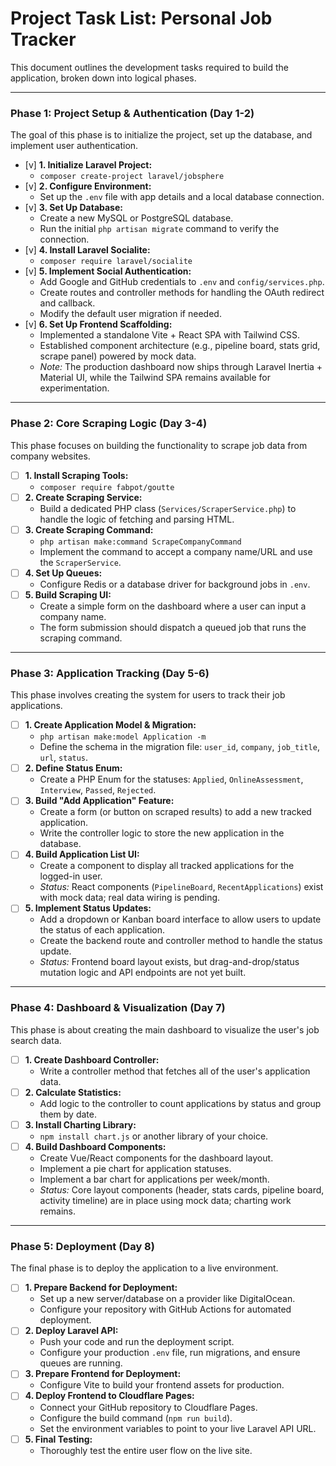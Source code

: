# Project Task List: Personal Job Tracker

This document outlines the development tasks required to build the application, broken down into logical phases.

---

### **Phase 1: Project Setup & Authentication (Day 1-2)**

The goal of this phase is to initialize the project, set up the database, and implement user authentication.

- [v] **1. Initialize Laravel Project:**
    - `composer create-project laravel/jobsphere`
- [v] **2. Configure Environment:**
    - Set up the `.env` file with app details and a local database connection.
- [v] **3. Set Up Database:**
    - Create a new MySQL or PostgreSQL database.
    - Run the initial `php artisan migrate` command to verify the connection.
- [v] **4. Install Laravel Socialite:**
    - `composer require laravel/socialite`
- [v] **5. Implement Social Authentication:**
    - Add Google and GitHub credentials to `.env` and `config/services.php`.
    - Create routes and controller methods for handling the OAuth redirect and callback.
    - Modify the default user migration if needed.
- [v] **6. Set Up Frontend Scaffolding:**
    - Implemented a standalone Vite + React SPA with Tailwind CSS.
    - Established component architecture (e.g., pipeline board, stats grid, scrape panel) powered by mock data.
    - _Note:_ The production dashboard now ships through Laravel Inertia + Material UI, while the Tailwind SPA remains available for experimentation.

---

### **Phase 2: Core Scraping Logic (Day 3-4)**

This phase focuses on building the functionality to scrape job data from company websites.

- [ ] **1. Install Scraping Tools:**
    - `composer require fabpot/goutte`
- [ ] **2. Create Scraping Service:**
    - Build a dedicated PHP class (`Services/ScraperService.php`) to handle the logic of fetching and parsing HTML.
- [ ] **3. Create Scraping Command:**
    - `php artisan make:command ScrapeCompanyCommand`
    - Implement the command to accept a company name/URL and use the `ScraperService`.
- [ ] **4. Set Up Queues:**
    - Configure Redis or a database driver for background jobs in `.env`.
- [ ] **5. Build Scraping UI:**
    - Create a simple form on the dashboard where a user can input a company name.
    - The form submission should dispatch a queued job that runs the scraping command.

---

### **Phase 3: Application Tracking (Day 5-6)**

This phase involves creating the system for users to track their job applications.

- [ ] **1. Create Application Model & Migration:**
    - `php artisan make:model Application -m`
    - Define the schema in the migration file: `user_id`, `company`, `job_title`, `url`, `status`.
- [ ] **2. Define Status Enum:**
    - Create a PHP Enum for the statuses: `Applied`, `OnlineAssessment`, `Interview`, `Passed`, `Rejected`.
- [ ] **3. Build "Add Application" Feature:**
    - Create a form (or button on scraped results) to add a new tracked application.
    - Write the controller logic to store the new application in the database.
- [ ] **4. Build Application List UI:**
    - Create a component to display all tracked applications for the logged-in user.
    - _Status:_ React components (`PipelineBoard`, `RecentApplications`) exist with mock data; real data wiring is pending.
- [ ] **5. Implement Status Updates:**
    - Add a dropdown or Kanban board interface to allow users to update the status of each application.
    - Create the backend route and controller method to handle the status update.
    - _Status:_ Frontend board layout exists, but drag-and-drop/status mutation logic and API endpoints are not yet built.

---

### **Phase 4: Dashboard & Visualization (Day 7)**

This phase is about creating the main dashboard to visualize the user's job search data.

- [ ] **1. Create Dashboard Controller:**
    - Write a controller method that fetches all of the user's application data.
- [ ] **2. Calculate Statistics:**
    - Add logic to the controller to count applications by status and group them by date.
- [ ] **3. Install Charting Library:**
    - `npm install chart.js` or another library of your choice.
- [ ] **4. Build Dashboard Components:**
    - Create Vue/React components for the dashboard layout.
    - Implement a pie chart for application statuses.
    - Implement a bar chart for applications per week/month.
    - _Status:_ Core layout components (header, stats cards, pipeline board, activity timeline) are in place using mock data; charting work remains.

---

### **Phase 5: Deployment (Day 8)**

The final phase is to deploy the application to a live environment.

- [ ] **1. Prepare Backend for Deployment:**
    - Set up a new server/database on a provider like DigitalOcean.
    - Configure your repository with GitHub Actions for automated deployment.
- [ ] **2. Deploy Laravel API:**
    - Push your code and run the deployment script.
    - Configure your production `.env` file, run migrations, and ensure queues are running.
- [ ] **3. Prepare Frontend for Deployment:**
    - Configure Vite to build your frontend assets for production.
- [ ] **4. Deploy Frontend to Cloudflare Pages:**
    - Connect your GitHub repository to Cloudflare Pages.
    - Configure the build command (`npm run build`).
    - Set the environment variables to point to your live Laravel API URL.
- [ ] **5. Final Testing:**
    - Thoroughly test the entire user flow on the live site.